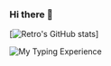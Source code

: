 ### Hi there 👋

[![Retro's GitHub stats](https://github-readme-stats.vercel.app/api?username=retrogeek46&show_icons=true&theme=dark)]


![My Typing Experience](https://data.typeracer.com/misc/badge?user=retrogeek46)

<!--
**retrogeek46/retrogeek46** is a ✨ _special_ ✨ repository because its `README.md` (this file) appears on your GitHub profile.

Here are some ideas to get you started:

- 🔭 I’m currently working on ...
- 🌱 I’m currently learning ...
- 👯 I’m looking to collaborate on ...
- 🤔 I’m looking for help with ...
- 💬 Ask me about ...
- 📫 How to reach me: ...
- 😄 Pronouns: ...
- ⚡ Fun fact: ...
-->
